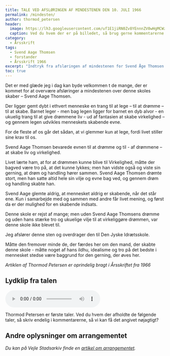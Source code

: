 ```yaml
---
title: TALE VED AFSLØRINGEN AF MINDESTENEN DEN 10. JULI 1966
permalink: /mindesten/
author: thormod_petersen
header:
  image: https://lh3.googleusercontent.com/uf1E1jiRN0Zv8YEnnnZV0wHgMCWzvHWrKUwGuxIqb1lP6AXTVuVt-7Yi81IpJbE7Yzy00O6K-tpesLYDOk-7PPs3MNmIvesfrYNR1cg9nhf7Gr_IHp5bno3bsKQi1qyxgA7D-UBUkGFAfPO9YbbdoDwmokZ2HySPy9sqFdmpcBbqEoZjGwWj9mmTkSVDRbkJSCj416iptVYavoxPlFaNDIbZ_u2vINjFRQvanncjELWPh87UcOSqCXcJb3B4cXpnnMaTcidcWqWCWE3Bl0RR13OW0ZTL4rwnJ7WGPCOUzUHz6cdHVkiVbtbMXFdBHVLFRNgyjdqN6HbezV1V1b6cBnmnOmPrpviYjOkvEvvNcy7401H84vTEQLfIQdhKHJMrLlriOiPoSHp1b4aKe3WY-lDWRHMjCgAmfXqWmce82e3tKwbP4kncjkjF_qBWVgMX1uD9g7ptKW39hWmo3GMrN3ZGx5Oo8HJKKUqs92AJMDJYnWrmDKJoA-tuqvPPrGfTTPOzFH24AkPaoz_YAa_0aHte6gEFOV6FWerDGlKRBrOak5X5UhkKC_IGz_pvl4a_vL9_m_D2dK3xZk14m3y1fnMKS1Y43mHy1ssJ3xCaKQocwdliQvKjT91bo-re7sLgxdVIBfrIIL5hqJajYzuDPm6kuvgFiGkVCzNDm_ivlTSnrFM=w1246-h935-no
  caption: Ved du hvem der er på billedet, så brug gerne kommentarerne!
category:
  - Årsskrift
tags:
  - Svend Aage Thomsen
  - forstander
  - Årsskrift 1966
excerpt: "Indtryk fra afsløringen af mindestenen for Svend Åge Thomsen i 1966"
toc: true
---
```


Det er med glæde jeg i dag kan byde velkommen t de mange, der er kommet for at overvære afsløringer a mindestenen over denne skoles skaber – Svend Aage Thomsen.

Der ligger gemt dybt i ethvert menneske en trang til at lege – til at drømme – til at skabe. Barnet leger - men bag legen ligger for barnet en dyb alvor - en ukuelig trang til at give drømmene liv - ud af fantasien at skabe virkelighed – og gennem legen udvikles menneskets skabende evne.

For de fleste af os går det sådan, at vi glemmer kun at lege, fordi livet stiller sine krav til os.

Svend Aage Thomsen bevarede evnen til at drømme og til - af drømmene – at skabe liv og virkelighed.

Livet lærte ham, at for at drømmen kunne blive til Virkelighed, måtte der bagved være tro på, at det kunne lykkes; men han vidste også og viste sin gerning, at drøm og handling hører sammen. Svend Aage Thomsen drømte stort, men han satte altid hele sin vilje og evne bag ved, og gennem drøm og handling skabte han.

Svend Aage glemte aldrig, at mennesket aldrig er skabende, når det står ene. Kun i samarbejde med og sammen med andre får livet mening, og først da er der mulighed for en skabende indsats.

Denne skole er rejst af mange; men uden Svend Aage Thomsens drømme og uden hans stærke tro og ukuelige vilje til at virkeliggøre drømmen, var denne skole ikke blevet til. 

Jeg afslører denne sten og overdrager den til Den Jyske Idrætsskole.

Måtte den fremover minde de, der færdes her om den mand, der skabte denne skole - måtte noget af hans ildhu, idealisme og tro på det bedste i mennesket stedse være baggrund for den gerning, der øves her.

_Artiklen af Thormod Petersen er oprindelig bragt i Årsskriftet fra 1966_

## Lydklip fra talen

<audio controls>
  <source src="https://drive.google.com/uc?id=0B5v4mAibvkKXaVp5Qm5RWXJ3bFk" type="audio/mpeg">
  Your browser does not support the audio element.
</audio>

Thormod Petersen er første taler. Ved du hvem der afholdte de følgende taler, så skriv endelig i kommentarerne, så vi kan få det angivet nøjagtigt?

## Andre oplysninger om arrangementet

_Du kan på Vejle Stadsarkiv finde en [artikel om arrangementet](https://arkiv.dk/vis/2364891)._
